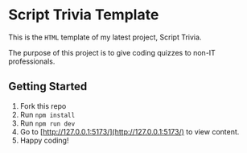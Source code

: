 # Script Trivia Template

This is the `HTML` template of my latest project, Script Trivia.

The purpose of this project is to give coding quizzes to non-IT professionals.

## Getting Started

1. Fork this repo
2. Run `npm install`
3. Run `npm run dev`
4. Go to [http://127.0.0.1:5173/](http://127.0.0.1:5173/) to view content.
5. Happy coding!
